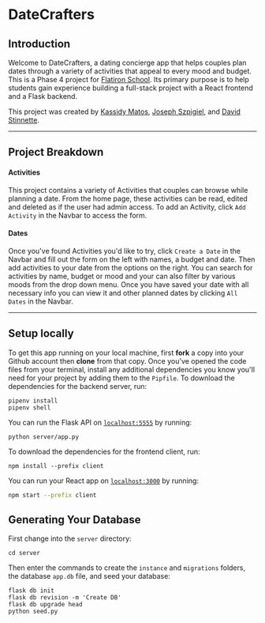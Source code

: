 # DateCrafters

## Introduction

Welcome to DateCrafters, a dating concierge app that helps couples plan dates through a variety of activities that appeal to every mood and budget. This is a Phase 4 project for [Flatiron School](https://flatironschool.com/). Its primary purpose is to help students gain experience building a full-stack project with a React frontend and a Flask backend.

This project was created by [Kassidy Matos](https://github.com/KassiNovaa), [Joseph Szpigiel](https://github.com/JosephSzpigiel), and [David Stinnette](https://github.com/dastinnette).

---

## Project Breakdown

#### Activities

This project contains a variety of Activities that couples can browse while planning a date. From the home page, these activities can be read, edited and deleted as if the user had admin access. To add an Activity, click `Add Activity` in the Navbar to access the form.

#### Dates

Once you've found Activities you'd like to try, click `Create a Date` in the Navbar and fill out the form on the left with names, a budget and date. Then add activities to your date from the options on the right. You can search for activities by name, budget or mood and your can also filter by various moods from the drop down menu. Once you have saved your date with all necessary info you can view it and other planned dates by clicking `All Dates` in the Navbar.

---

## Setup locally

To get this app running on your local machine, first **fork** a copy into your Github account then **clone** from that copy. Once you've opened the code files from your terminal, install any additional dependencies you know you'll need for your project by adding them to the `Pipfile`. To download the dependencies for the backend server, run:

```console
pipenv install
pipenv shell
```

You can run the Flask API on [`localhost:5555`](http://localhost:5555) by running:

```console
python server/app.py
```

To download the dependencies for the frontend client, run:

```console
npm install --prefix client
```

You can run your React app on [`localhost:3000`](http://localhost:3000) by running:

```sh
npm start --prefix client
```

## Generating Your Database

First change into the `server` directory:

```console
cd server
```

Then enter the commands to create the `instance` and `migrations` folders, the database `app.db` file, and seed your database:

```
flask db init
flask db revision -m 'Create DB'
flask db upgrade head
python seed.py
```
